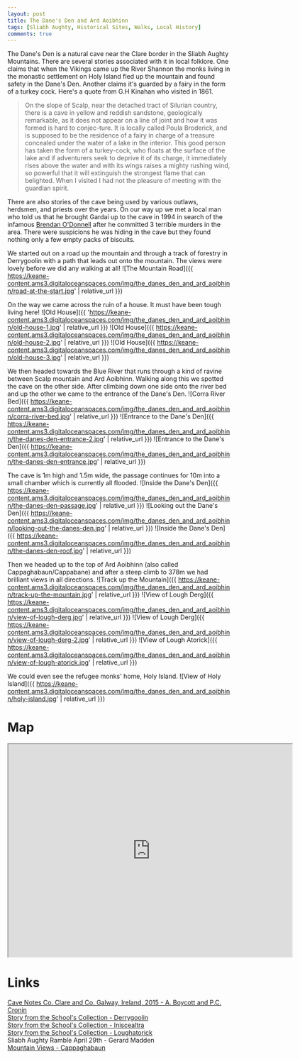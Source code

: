 ```yaml
---
layout: post
title: The Dane's Den and Ard Aoibhinn
tags: [Sliabh Aughty, Historical Sites, Walks, Local History]
comments: true
---
```


The Dane's Den is a natural cave near the Clare border in the Sliabh Aughty Mountains. There are several stories associated with it in local folklore. One claims that when the Vikings came up the River Shannon the monks living in the monastic settlement on Holy Island fled up the mountain and found safety in the Dane's Den. Another claims it's guarded by a fairy in the form of a turkey cock. Here's a quote from G.H Kinahan who visited in 1861.

> On  the  slope  of  Scalp,  near  the  detached  tract  of  Silurian  country, there is a cave in yellow and reddish sandstone, geologically remarkable, as it does not appear on a line of joint and how it was formed is hard to conjec-ture. It is locally called Poula Broderick, and is supposed to be the residence of a fairy in charge of a treasure concealed under the water of a lake in the interior. This good person has taken the form of a turkey-cock, who floats at the  surface  of  the  lake  and  if  adventurers  seek  to  deprive  it  of  its  charge,  it immediately rises above the water and with its wings raises a mighty rushing wind,  so  powerful  that  it  will  extinguish  the  strongest  flame  that  can  belighted.  When  I  visited  I  had  not  the  pleasure  of  meeting  with  the  guardian spirit.

There are also stories of the cave being used by various outlaws, herdsmen, and priests over the years. On our way up we met a local man who told us that he brought Gardaí up to the cave in 1994 in search of the infamous [Brendan O'Donnell](https://www.independent.ie/lifestyle/the-landscape-of-a-nightmare-30135907.html) after he committed 3 terrible murders in the area. There were suspicions he was hiding in the cave but they found nothing only a few empty packs of biscuits.

We started out on a road up the mountain and through a track of forestry in Derrygoolin with a path that leads out onto the mountain. The views were lovely before we did any walking at all!
![The Mountain Road]({{ https://keane-content.ams3.digitaloceanspaces.com/img/the_danes_den_and_ard_aoibhinn/road-at-the-start.jpg' | relative_url }})

On the way we came across the ruin of a house. It must have been tough living here!
![Old House]({{ 'https://keane-content.ams3.digitaloceanspaces.com/img/the_danes_den_and_ard_aoibhinn/old-house-1.jpg' | relative_url }})
![Old House]({{ https://keane-content.ams3.digitaloceanspaces.com/img/the_danes_den_and_ard_aoibhinn/old-house-2.jpg' | relative_url }})
![Old House]({{ https://keane-content.ams3.digitaloceanspaces.com/img/the_danes_den_and_ard_aoibhinn/old-house-3.jpg' | relative_url }})

We then headed towards the Blue River that runs through a kind of ravine between Scalp mountain and Ard Aoibhinn. Walking along this we spotted the cave on the other side. After climbing down one side onto the river bed and up the other we came to the entrance of the Dane's Den.
![Corra River Bed]({{ https://keane-content.ams3.digitaloceanspaces.com/img/the_danes_den_and_ard_aoibhinn/corra-river-bed.jpg' | relative_url }})
![Entrance to the Dane's Den]({{ https://keane-content.ams3.digitaloceanspaces.com/img/the_danes_den_and_ard_aoibhinn/the-danes-den-entrance-2.jpg' | relative_url }})
![Entrance to the Dane's Den]({{ https://keane-content.ams3.digitaloceanspaces.com/img/the_danes_den_and_ard_aoibhinn/the-danes-den-entrance.jpg' | relative_url }})

The cave is 1m high and 1.5m wide, the passage continues for 10m into a small chamber which is currently all flooded.
![Inside the Dane's Den]({{ https://keane-content.ams3.digitaloceanspaces.com/img/the_danes_den_and_ard_aoibhinn/the-danes-den-passage.jpg' | relative_url }})
![Looking out the Dane's Den]({{ https://keane-content.ams3.digitaloceanspaces.com/img/the_danes_den_and_ard_aoibhinn/looking-out-the-danes-den.jpg' | relative_url }})
![Inside the Dane's Den]({{ https://keane-content.ams3.digitaloceanspaces.com/img/the_danes_den_and_ard_aoibhinn/the-danes-den-roof.jpg' | relative_url }})

Then we headed up to the top of Ard Aoibhinn (also called Cappaghabaun/Cappabane) and after a steep climb to 378m we had brilliant views in all directions.
![Track up the Mountain]({{ https://keane-content.ams3.digitaloceanspaces.com/img/the_danes_den_and_ard_aoibhinn/track-up-the-mountain.jpg' | relative_url }})
![View of Lough Derg]({{ https://keane-content.ams3.digitaloceanspaces.com/img/the_danes_den_and_ard_aoibhinn/view-of-lough-derg.jpg' | relative_url }})
![View of Lough Derg]({{ https://keane-content.ams3.digitaloceanspaces.com/img/the_danes_den_and_ard_aoibhinn/view-of-lough-derg-2.jpg' | relative_url }})
![View of Lough Atorick]({{ https://keane-content.ams3.digitaloceanspaces.com/img/the_danes_den_and_ard_aoibhinn/view-of-lough-atorick.jpg' | relative_url }})

We could even see the refugee monks' home, Holy Island.
![View of Holy Island]({{ https://keane-content.ams3.digitaloceanspaces.com/img/the_danes_den_and_ard_aoibhinn/holy-island.jpg' | relative_url }})

# Map
<iframe src="https://www.google.com/maps/d/u/0/embed?mid=1KsP_RmeX96SqFgX2Q22IjPtz1VEndNBv" width="640" height="480"></iframe>

# Links
[Cave Notes Co. Clare and Co. Galway, Ireland, 2015 - A. Boycott and P.C. Cronin](http://www.ubss.org.uk/resources/proceedings/vol26/UBSS_Proc_26_3_239-248.pdf)  
[Story from the School's Collection - Derrygoolin](https://www.duchas.ie/en/cbes/4583317/4579070/4588060)  
[Story from the School's Collection - Iniscealtra](https://www.duchas.ie/en/cbes/5177613/5173212/5191807)  
[Story from the School's Collection - Loughatorick](https://www.duchas.ie/en/cbes/4583310/4578490/4591576?ChapterID=4583310)  
Sliabh Aughty Ramble April 29th - Gerard Madden  
[Mountain Views - Cappaghabaun](https://mountainviews.ie/summit/870/)  